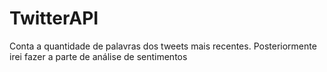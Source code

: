 # TwitterAPI

Conta a quantidade de palavras dos tweets mais recentes. 
Posteriormente irei fazer a parte de análise de sentimentos
